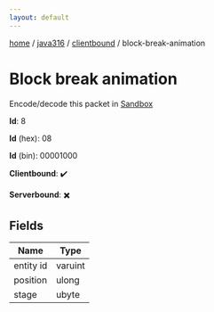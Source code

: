 ```yaml
---
layout: default
---
```


[home](/)  /  [java316](/protocol/java316)  /  [clientbound](/protocol/java316/clientbound)  /  block-break-animation

# Block break animation

Encode/decode this packet in [Sandbox](../../../sandbox/java316#clientbound.block_break_animation)

**Id**: 8

**Id** (hex): 08

**Id** (bin): 00001000

**Clientbound**: ✔️

**Serverbound**: ✖️

## Fields

Name | Type
---|---
entity id | varuint
position | ulong
stage | ubyte
